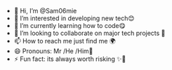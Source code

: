 - 👋 Hi, I’m @Sam06mie
- 👀 I’m interested in developing new tech😊
- 🌱 I’m currently learning how to code😋
- 🎲 I’m looking to collaborate on major tech projects 💯
- 📫 How to reach me just find me 🌍
- 😄 Pronouns: Mr /He /Him🤝
- ⚡ Fun fact: its always worth risking ✨💫

<!---
Sam06mie/Sam06mie is a ✨ special ✨ repository because its `README.md` (this file) appears on your GitHub profile.
You can click the Preview link to take a look at your changes.
--->
